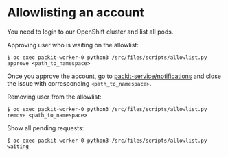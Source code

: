 # Allowlisting an account

You need to login to our OpenShift cluster and list all pods.

Approving user who is waiting on the allowlist:

```
$ oc exec packit-worker-0 python3 /src/files/scripts/allowlist.py approve <path_to_namespace>
```

Once you approve the account, go to [packit-service/notifications](https://github.com/packit/notifications/issues) and close the issue with corresponding `<path_to_namespace>`.

Removing user from the allowlist:

```
$ oc exec packit-worker-0 python3 /src/files/scripts/allowlist.py remove <path_to_namespace>
```

Show all pending requests:

```
$ oc exec packit-worker-0 python3 /src/files/scripts/allowlist.py waiting
```
